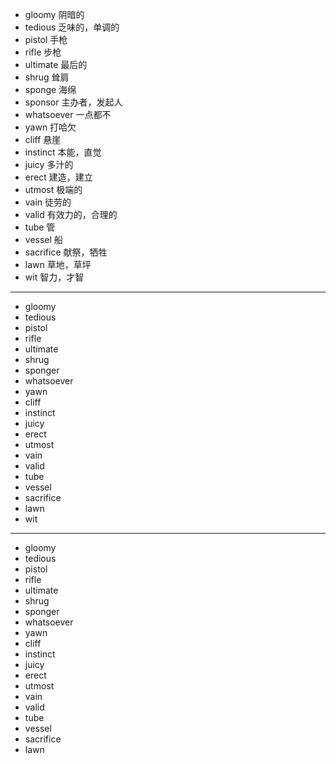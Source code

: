 - gloomy  阴暗的
- tedious  乏味的，单调的
- pistol  手枪
- rifle  步枪
- ultimate   最后的
- shrug  耸肩
- sponge  海绵
- sponsor  主办者，发起人
- whatsoever  一点都不
- yawn  打哈欠
- cliff  悬崖
- instinct  本能，直觉
- juicy  多汁的
- erect  建造，建立
- utmost  极端的
- vain  徒劳的
- valid  有效力的，合理的
- tube  管
- vessel  船
- sacrifice  献祭，牺牲
- lawn  草地，草坪
- wit  智力，才智
---
- gloomy
- tedious
- pistol
- rifle
- ultimate
- shrug
- sponger
- whatsoever
- yawn
- cliff
- instinct
- juicy
- erect
- utmost
- vain
- valid
- tube
- vessel
- sacrifice
- lawn
- wit

---
- gloomy
- tedious
- pistol
- rifle
- ultimate
- shrug
- sponger
- whatsoever
- yawn
- cliff
- instinct
- juicy
- erect
- utmost
- vain
- valid
- tube
- vessel
- sacrifice
- lawn
